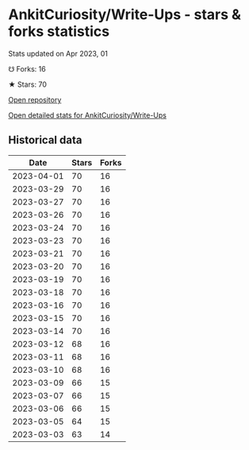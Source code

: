 # AnkitCuriosity/Write-Ups - stars & forks statistics

Stats updated on Apr 2023, 01

☋ Forks: 16

★ Stars: 70

[Open repository](https://github.com/AnkitCuriosity/Write-Ups)

[Open detailed stats for AnkitCuriosity/Write-Ups](https://reviewgithub.com/rep/AnkitCuriosity/Write-Ups)

## Historical data
| Date | Stars | Forks |
|------|-------|-------|
| 2023-04-01 | 70 | 16 | 
| 2023-03-29 | 70 | 16 | 
| 2023-03-27 | 70 | 16 | 
| 2023-03-26 | 70 | 16 | 
| 2023-03-24 | 70 | 16 | 
| 2023-03-23 | 70 | 16 | 
| 2023-03-21 | 70 | 16 | 
| 2023-03-20 | 70 | 16 | 
| 2023-03-19 | 70 | 16 | 
| 2023-03-18 | 70 | 16 | 
| 2023-03-16 | 70 | 16 | 
| 2023-03-15 | 70 | 16 | 
| 2023-03-14 | 70 | 16 | 
| 2023-03-12 | 68 | 16 | 
| 2023-03-11 | 68 | 16 | 
| 2023-03-10 | 68 | 16 | 
| 2023-03-09 | 66 | 15 | 
| 2023-03-07 | 66 | 15 | 
| 2023-03-06 | 66 | 15 | 
| 2023-03-05 | 64 | 15 | 
| 2023-03-03 | 63 | 14 | 

